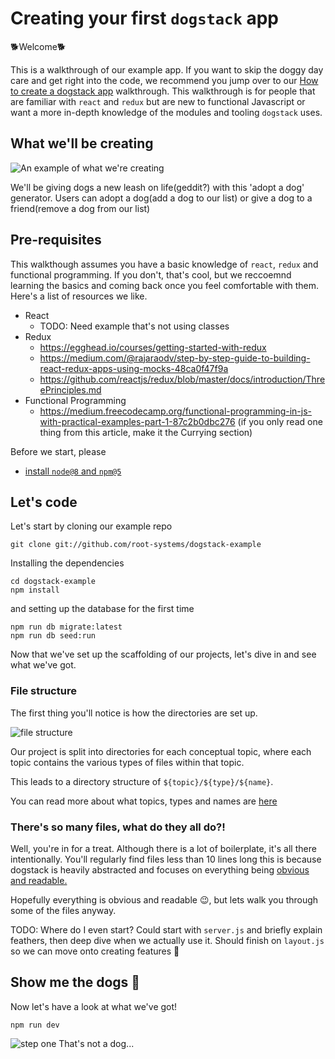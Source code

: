 # Creating your first `dogstack` app

🐕Welcome🐕 

This is a walkthrough of our example app. If you want to skip the doggy day care and get right into the code, we recommend you jump over to our [How to create a dogstack app](https://dogstack.js.org/guides/how-to-create-app.html) walkthrough. This walkthrough is for people that are familiar with `react` and `redux` but are new to functional Javascript or want a more in-depth knowledge of the modules and tooling `dogstack` uses.

## What we'll be creating
![An example of what we're creating](https://i.imgur.com/zQxPdoW.gif)

We'll be giving dogs a new leash on life(geddit?) with this 'adopt a dog' generator.
Users can adopt a dog(add a dog to our list) or give a dog to a friend(remove a dog from our list)

## Pre-requisites

This walkthough assumes you have a basic knowledge of `react`, `redux` and functional programming. If you don't, that's cool, but we reccoemnd learning the basics and coming back once you feel comfortable with them. Here's a list of resources we like.

- React
  - TODO: Need example that's not using classes
- Redux
  - https://egghead.io/courses/getting-started-with-redux
  - https://medium.com/@rajaraodv/step-by-step-guide-to-building-react-redux-apps-using-mocks-48ca0f47f9a
  - https://github.com/reactjs/redux/blob/master/docs/introduction/ThreePrinciples.md
- Functional Programming
  - https://medium.freecodecamp.org/functional-programming-in-js-with-practical-examples-part-1-87c2b0dbc276 (if you only read one thing from this article, make it the Currying section)

Before we start, please

- [install `node@8` and `npm@5`](https://dogstack.js.org/guides/how-to-install-js.html)

## Let's code

Let's start by cloning our example repo

`git clone git://github.com/root-systems/dogstack-example`

Installing the dependencies
```shell
cd dogstack-example
npm install

```

and setting up the database for the first time
```shell
npm run db migrate:latest
npm run db seed:run

```

Now that we've set up the scaffolding of our projects, let's dive in and see what we've got.

### File structure

The first thing you'll notice is how the directories are set up. 

![file structure](https://i.imgur.com/phigXbc.png)

Our project is split into directories for each conceptual topic, where each topic contains the various types of files within that topic.

This leads to a directory structure of `${topic}/${type}/${name}`.

You can read more about what topics, types and names are [here](https://dogstack.js.org/conventions/file-structure.html)

### There's so many files, what do they all do?!
Well, you're in for a treat. Although there is a lot of boilerplate, it's all there intentionally. You'll regularly find files less than 10 lines long this is because dogstack is heavily abstracted and focuses on everything being [obvious and readable.](https://github.com/reactjs/redux/issues/2295)

Hopefully everything is obvious and readable 😉, but lets walk you through some of the files anyway.

TODO: Where do I even start? Could start with `server.js` and briefly explain feathers, then deep dive when we actually use it. Should finish on `layout.js` so we can move onto creating features 🐶





## Show me the dogs 🐶
Now let's have a look at what we've got!

`npm run dev`

![step one](https://i.imgur.com/NkrJTPH.png)
That's not a dog...